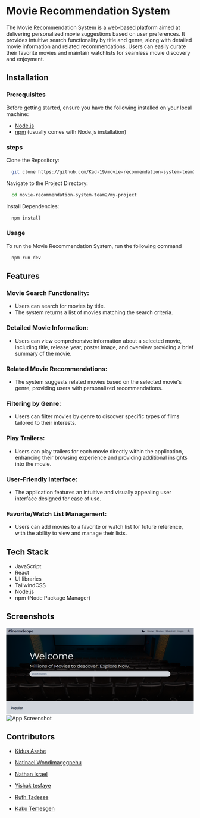 
# Movie Recommendation System

The Movie Recommendation System is a web-based platform aimed at delivering personalized movie suggestions based on user preferences. It provides intuitive search functionality by title and genre, along with detailed movie information and related recommendations. Users can easily curate their favorite movies and maintain watchlists for seamless movie discovery and enjoyment.


## Installation
### Prerequisites

Before getting started, ensure you have the following installed on your local machine:

- [Node.js](https://nodejs.org/en/download)   
- [npm](https://www.npmjs.com/) (usually comes with Node.js installation)






### steps

   Clone the Repository:

```bash
  git clone https://github.com/Kad-19/movie-recommendation-system-team2.git
```

Navigate to the Project Directory:

```bash
  cd movie-recommendation-system-team2/my-project

```

 Install Dependencies:

```bash
  npm install
```





### Usage

To run the Movie Recommendation System, run the following command

```bash
  npm run dev

```


## Features

### Movie Search Functionality:
+ Users can search for movies by title.
+ The system returns a list of movies matching the search criteria.
### Detailed Movie Information:
+ Users can view comprehensive information about a selected movie, including title, release year, poster image, and overview providing a brief summary of the movie.
### Related Movie Recommendations:
+ The system suggests related movies based on the selected movie's genre, providing users with personalized recommendations.
### Filtering by Genre:
+ Users can filter movies by genre to discover specific types of films tailored to their interests.
### Play Trailers:
+ Users can play trailers for each movie directly within the application, enhancing their browsing experience and providing additional insights into the movie.
### User-Friendly Interface:
+ The application features an intuitive and visually appealing user interface designed for ease of use.
### Favorite/Watch List Management:
+ Users can add movies to a favorite or watch list for future reference, with the ability to view and manage their lists.




## Tech Stack

+ JavaScript 
+ React 
 + UI libraries 
+ TailwindCSS
+ Node.js 
+ npm (Node Package Manager)




## Screenshots

![App Screenshot](https://github.com/fenitamas/Image_Gallery/blob/main/Screenshot%20(5).png?raw=true)
![App Screenshot](https://github.com/fenitamas/kaku-tools/blob/main/kaku/Screenshot%20(3).png?raw=true)


## Contributors

- [Kidus Asebe](https://github.com/Kad-19)

- [Natinael Wondimagegnehu](https://github.com/Natidev)
- [Nathan Israel](https://github.com/Nate-Workspace)
- [Yishak tesfaye](https://github.com/yishak01)
- [Ruth Tadesse](https://github.com/RuthTadesse)
- [Kaku Temesgen](https://github.com/fenitamas)
